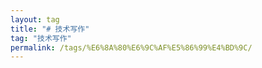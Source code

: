 ```yaml
---
layout: tag
title: "# 技术写作"
tag: "技术写作"
permalink: /tags/%E6%8A%80%E6%9C%AF%E5%86%99%E4%BD%9C/
---
```

